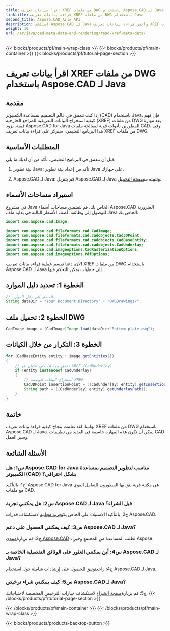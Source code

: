 ```yaml
---
title: اقرأ بيانات تعريف XREF من ملفات DWG باستخدام Aspose.CAD لـ Java
linktitle: قراءة بيانات تعريف XREF من ملفات DWG باستخدام Java
second_title: Aspose.CAD جافا API
description: استكشف Aspose.CAD لـ Java وأتقن قراءة بيانات تعريف XREF من ملفات DWG دون عناء. عزز تطوير التصميم بمساعدة الكمبيوتر لديك باستخدام مكتبة Java القوية هذه.
weight: 10
url: /ar/java/cad-meta-data-and-rendering/read-xref-meta-data/
---
```


{{< blocks/products/pf/main-wrap-class >}}
{{< blocks/products/pf/main-container >}}
{{< blocks/products/pf/tutorial-page-section >}}

# اقرأ بيانات تعريف XREF من ملفات DWG باستخدام Aspose.CAD لـ Java

## مقدمة

إذا كنت تتعمق في عالم التصميم بمساعدة الكمبيوتر (CAD) باستخدام Java، فإن فهم كيفية استخراج البيانات التعريفية للمراجع الخارجية (XREF) من ملفات DWG يعد مهارة قيمة. يزود Aspose.CAD for Java المطورين بأدوات قوية لمعالجة ملفات CAD، وفي هذا البرنامج التعليمي، سنركز على قراءة بيانات تعريف XREF من ملفات DWG.

## المتطلبات الأساسية

قبل أن نتعمق في البرنامج التعليمي، تأكد من أن لديك ما يلي:

1. بيئة تطوير Java: تأكد من إعداد بيئة تطوير Java على جهازك.

2.  Aspose.CAD لـ Java: قم بتنزيل Aspose.CAD لـ Java وتثبيته من[صفحة التحميل](https://releases.aspose.com/cad/java/).

## استيراد مساحات الأسماء

في مشروع Java الخاص بك، قم بتضمين مساحات أسماء Aspose.CAD الضرورية للوصول إلى وظائفه. أضف الأسطر التالية في بداية ملف Java الخاص بك:

```java
import com.aspose.cad.Image;

import com.aspose.cad.fileformats.cad.CadImage;
import com.aspose.cad.fileformats.cad.cadobjects.Cad3DPoint;
import com.aspose.cad.fileformats.cad.cadobjects.CadBaseEntity;
import com.aspose.cad.fileformats.cad.cadobjects.CadUnderlay;
import com.aspose.cad.imageoptions.CadRasterizationOptions;
import com.aspose.cad.imageoptions.PdfOptions;

```

الآن، دعنا نقسم عملية قراءة بيانات تعريف XREF من ملفات DWG باستخدام Aspose.CAD لـ Java إلى خطوات يمكن التحكم فيها.

## الخطوة 1: تحديد دليل الموارد

```java
// المسار إلى دليل الموارد.
String dataDir = "Your Document Directory" + "DWGDrawings/";
```

## الخطوة 2: تحميل ملف DWG

```java
CadImage image = (CadImage)Image.load(dataDir+"Bottom_plate.dwg");
```

## الخطوة 3: التكرار من خلال الكيانات

```java
for (CadBaseEntity entity : image.getEntities())
{
    // تحقق مما إذا كان الكيان هو XREF (CadUnderlay)
    if (entity instanceof CadUnderlay)
    {
        // استخراج البيانات الوصفية XREF
        Cad3DPoint insertionPoint = ((CadUnderlay) entity).getInsertionPoint();
        String path = ((CadUnderlay) entity).getUnderlayPath();
    }
}
```

## خاتمة

تهانينا! لقد تعلمت بنجاح كيفية قراءة بيانات تعريف XREF من ملفات DWG باستخدام Aspose.CAD لـ Java. يمكن أن تكون هذه المهارة حاسمة في العديد من تطبيقات CAD وسير العمل.

## الأسئلة الشائعة

### س1: هل Aspose.CAD for Java مناسب لتطوير التصميم بمساعدة الكمبيوتر (CAD) بشكل احترافي؟

ج1: بالتأكيد! Aspose.CAD for Java هي مكتبة قوية يثق بها المطورون للتعامل القوي مع ملفات CAD.

### س2: هل يمكنني تجربة Aspose.CAD لـ Java قبل الشراء؟

 ج2: بالتأكيد! الاستيلاء على الخاص بك[تجربة مجانية](https://releases.aspose.com/) لاستكشاف قدرات Aspose.CAD.

### س3: كيف يمكنني الحصول على دعم Aspose.CAD لـ Java؟

 ج3: قم بزيارة[منتدى Aspose.CAD](https://forum.aspose.com/c/cad/19) لطلب المساعدة من المجتمع وخبراء Aspose.

### س4: أين يمكنني العثور على الوثائق التفصيلية الخاصة بـ Aspose.CAD لـ Java؟

 ج4: راجع[توثيق](https://reference.aspose.com/cad/java/) للحصول على إرشادات شاملة حول استخدام Aspose.CAD لـ Java.

### س5: كيف يمكنني شراء ترخيص Aspose.CAD لـ Java؟

ج5: قم بزيارة[صفحة الشراء](https://purchase.aspose.com/buy) لاستكشاف خيارات الترخيص المخصصة لاحتياجاتك.
{{< /blocks/products/pf/tutorial-page-section >}}

{{< /blocks/products/pf/main-container >}}
{{< /blocks/products/pf/main-wrap-class >}}

{{< blocks/products/products-backtop-button >}}
